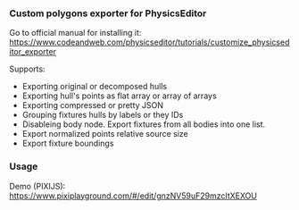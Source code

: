 ### Custom polygons exporter for PhysicsEditor

Go to official manual for installing it: https://www.codeandweb.com/physicseditor/tutorials/customize_physicseditor_exporter


Supports:

* Exporting original or decomposed hulls
* Exporting hull's points as flat array or array of arrays
* Exporting compressed or pretty JSON
* Grouping fixtures hulls by labels or they IDs
* Disableing body node. Export fixtures from all bodies into one list.
* Export normalized points relative source size
* Export fixture boundings


### Usage

Demo (PIXIJS): https://www.pixiplayground.com/#/edit/gnzNV59uF29mzcItXEXOU
